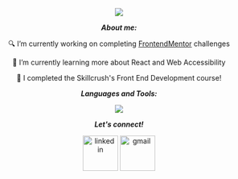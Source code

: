 <p align="center">
<a href="https://git.io/typing-svg"><img src="https://readme-typing-svg.herokuapp.com?font=Alice&size=30&duration=4000&pause=500&color=9FD1FF&center=true&vCenter=true&multiline=true&repeat=false&width=435&height=100&lines=Hi+there%2C+I'm+Angela!;Welcome+to+my+GitHub."/></a>
</p>


<p align="center"><b><i>About me:</i></b></p>

<p align="center"> 🔍 I’m currently working on completing <a href="www.frontendmentor.io">FrontendMentor</a> challenges </p>
<p align="center"> 🌱 I’m currently learning more about React and Web Accessibility </p>
<p align="center"> 🎉 I completed the Skillcrush's Front End Development course! </p>



<p align="center"><b><i>Languages and Tools:</i></b></p>
<p align="center">
  <a href="https://skillicons.dev">
    <img src="https://skillicons.dev/icons?i=js,html,css,react,tailwind,vite,vscode,github&perline=4" />
  </a>
</p>


<p align="center">
  <b><i>Let's connect!</i></b>

  <p align="center">
  <a href= "https://www.linkedin.com/in/ang-riv/" target="_blank"><img width="70" height="70" alt="linked in" src="https://github.com/user-attachments/assets/1be8203e-6d5a-43cb-a735-acca067d8897" /></a>
  <a href="mailto: ar.angelarivera@gmail.com" target="_blank"><img width="70" height="70" alt="gmail" src="https://github.com/user-attachments/assets/6f3a08d1-7733-444e-a554-dceabf2fcf75" />
</a>
  </p>
</p>

<!--
**ang-riv/ang-riv** is a ✨ _special_ ✨ repository because its `README.md` (this file) appears on your GitHub profile.

Here are some ideas to get you started:

- 🔍 I’m currently working on Responsive Web Design
- 🌱 I’m currently learning with Skillcrush!
- 👯 I’m looking to collaborate on ...
- 🤔 I’m looking for help with ...
- 💬 Ask me about ...
- 📫 How to reach me: ...
- 😄 Pronouns: ...
- ⚡ Fun fact: ...
-->
